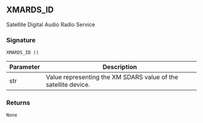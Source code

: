 ## XMARDS\_ID

Satellite Digital Audio Radio Service


### Signature

`XMARDS_ID ()`


| Parameter | Description |
| --- | --- |
| str | Value representing the XM SDARS value of the satellite device. |


### Returns

`None`